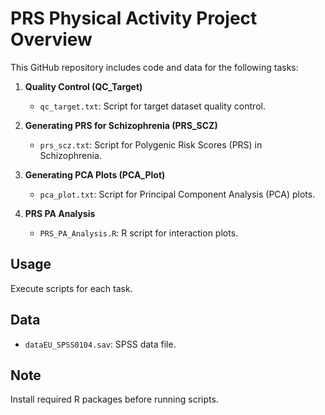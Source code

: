 # PRS Physical Activity Project Overview

This GitHub repository includes code and data for the following tasks:

1. **Quality Control (QC_Target)**
   - `qc_target.txt`: Script for target dataset quality control.

2. **Generating PRS for Schizophrenia (PRS_SCZ)**
   - `prs_scz.txt`: Script for Polygenic Risk Scores (PRS) in Schizophrenia.

3. **Generating PCA Plots (PCA_Plot)**
   - `pca_plot.txt`: Script for Principal Component Analysis (PCA) plots.

4. **PRS PA Analysis**
   - `PRS_PA_Analysis.R`: R script for interaction plots.

## Usage

Execute scripts for each task.

## Data
- `dataEU_SPSS0104.sav`: SPSS data file.

## Note
Install required R packages before running scripts.

